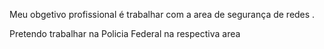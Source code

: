
<p> Meu obgetivo profissional é trabalhar com a area de segurança de redes .</p>
<p>Pretendo trabalhar na Policia Federal na respectiva area</p>
